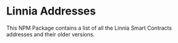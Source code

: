 # Linnia Addresses

This NPM Package contains a list of all the Linnia Smart Contracts addresses and their older versions.